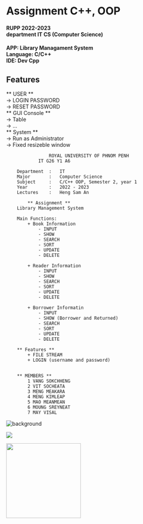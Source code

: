 # Assignment C++, OOP

#### RUPP 2022-2023 <br/> department IT CS (Computer Science)


#### APP: Library Managament System <br/>  Language: C/C++ <br/> IDE: Dev Cpp


## Features
 ** USER ** <br/>
    -> LOGIN PASSWORD <br/>
    -> RESET PASSWORD
 <br/>** GUI Console ** <br/>
    -> Table <br/>
    -> ... <br/>
 ** System ** <br />
    -> Run as Administrator <br/>
    -> Fixed resizeble window 


            		ROYAL UNIVERSITY OF PHNOM PENH
				IT G26 Y1 A6

		Department	:	IT
		Major		:	Computer Science
		Subject		:	C/C++ OOP, Semester 2, year 1
		Year		:	2022 - 2023
		Lectures	:	Heng Sam An

			** Assignment **
		Library Management System

		Main Functions:
			+ Book Information
				- INPUT
				- SHOW
				- SEARCH
				- SORT
				- UPDATE
				- DELETE

			+ Reader Information
				- INPUT
				- SHOW
				- SEARCH
				- SORT
				- UPDATE
				- DELETE

			+ Borrower Informatin
				- INPUT
				- SHOW (Borrower and Returned)
				- SEARCH
				- SORT
				- UPDATE
				- DELETE

		** Features **
			+ FILE STREAM
			+ LOGIN (username and password)


		** MEMBERS **
			1 VANG SOKCHHENG
			2 VIT SOCHEATA
			3 MENG MEAKARA
			4 MENG KIMLEAP
			5 MAO MEANMEAN
			6 MOUNG SREYNEAT
			7 MAY VISAL

   
![background](https://th.bing.com/th/id/R.e426702edf874b181aced1e2fa5c6cde?rik=al4fgdsp5hCYeA&pid=ImgRaw&r=0)

![](https://th.bing.com/th/id/R.5c32fd59f59c761f549d6e693a47c609?rik=yI1%2b0lF747nnrw&riu=http%3a%2f%2f2.bp.blogspot.com%2f-z3HC6lmULWs%2fVY04-cq47kI%2fAAAAAAAAAwQ%2fWH7RVNF_ZcA%2fs1600%2ff0ff536eb8244be3a825803e6f04f499.gif&ehk=xt5pAZ6CzM5g9C7%2b8mCBytSRE5bkacE%2ffQHDdMRxF9E%3d&risl=&pid=ImgRaw&r=0)


<img width= "200px" height= "200px" src="https://cdn-icons-png.flaticon.com/512/6132/6132222.png">
